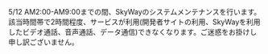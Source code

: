 5/12 AM2:00-AM9:00までの間、SkyWayのシステムメンテナンスを行います。該当時間帯で2時間程度、サービスが利用(開発者サイトの利用、SkyWayを利用したビデオ通話、音声通話、データ通信)できなくなります。ご迷惑をお掛けし申し訳ございません。
